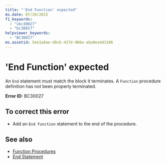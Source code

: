 ```yaml
---
title: "'End Function' expected"
ms.date: 07/20/2015
f1_keywords: 
  - "vbc30027"
  - "bc30027"
helpviewer_keywords: 
  - "BC30027"
ms.assetid: 5ee1a8ae-d0cb-437d-966e-aba0ea4d3106
---
```

# 'End Function' expected
An `End` statement must match the block it terminates. A `Function` procedure definition has not been properly terminated.  
  
 **Error ID:** BC30027  
  
## To correct this error  
  
-   Add an `End Function` statement to the end of the procedure.  
  
## See also
- [Function Procedures](../../visual-basic/programming-guide/language-features/procedures/function-procedures.md)
- [End Statement](../../visual-basic/language-reference/statements/end-statement.md)
